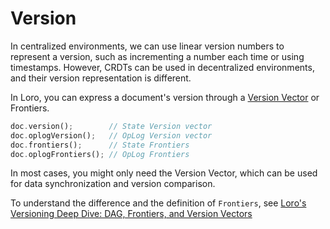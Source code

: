 # Version

In centralized environments, we can use linear version numbers to represent a version, such as incrementing a number each time or using timestamps. However, CRDTs can be used in decentralized environments, and their version representation is different.

In Loro, you can express a document's version through a [Version Vector](https://en.wikipedia.org/wiki/Version_vector) or Frontiers.

```rust
doc.version();        // State Version vector
doc.oplogVersion();   // OpLog Version vector
doc.frontiers();      // State Frontiers
doc.oplogFrontiers(); // OpLog Frontiers
```

In most cases, you might only need the Version Vector, which can be used for data synchronization and version comparison.

To understand the difference and the definition of `Frontiers`, see [Loro's Versioning Deep Dive: DAG, Frontiers, and Version Vectors](/docs/advanced/version_deep_dive)
